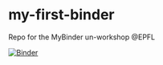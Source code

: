 # my-first-binder
Repo for the MyBinder un-workshop @EPFL 

[![Binder](https://mybinder.org/badge.svg)](https://mybinder.org/v2/gh/criscod/my-first-binder/master)

